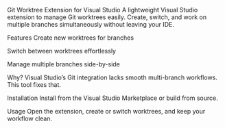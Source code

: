 Git Worktree Extension for Visual Studio
A lightweight Visual Studio extension to manage Git worktrees easily. Create, switch, and work on multiple branches simultaneously without leaving your IDE.

Features
Create new worktrees for branches

Switch between worktrees effortlessly

Manage multiple branches side-by-side

Why?
Visual Studio’s Git integration lacks smooth multi-branch workflows. This tool fixes that.

Installation
Install from the Visual Studio Marketplace or build from source.

Usage
Open the extension, create or switch worktrees, and keep your workflow clean.
